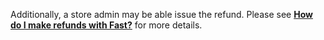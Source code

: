 Additionally, a store admin may be able issue the refund. Please see <a href="/developer-portal/for-sellers/orders/payments/refunds/">**How do I make refunds with Fast?**</a> for more details.
